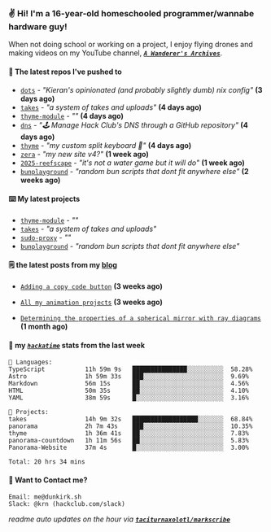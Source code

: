 ### ✌️ Hi! I'm a 16-year-old homeschooled programmer/wannabe hardware guy!

When not doing school or working on a project, I enjoy flying drones and making videos on my YouTube channel, [**_`A Wanderer's Archives`_**](https://youtube.com/@wanderer.archives).

#### 👷 The latest repos I've pushed to

- [`dots`](https://github.com/taciturnaxolotl/dots) - _"Kieran's opinionated (and probably slightly dumb) nix config"_ **(3 days ago)**
- [`takes`](https://github.com/taciturnaxolotl/takes) - _"a system of takes and uploads"_ **(4 days ago)**
- [`thyme-module`](https://github.com/taciturnaxolotl/thyme-module) - _""_ **(4 days ago)**
- [`dns`](https://github.com/hackclub/dns) - _"🕹 Manage Hack Club's DNS through a GitHub repository"_ **(4 days ago)**
- [`thyme`](https://github.com/taciturnaxolotl/thyme) - _"my custom split keyboard 🫶"_ **(4 days ago)**
- [`zera`](https://github.com/taciturnaxolotl/zera) - _"my new site v4?"_ **(1 week ago)**
- [`2025-reefscape`](https://github.com/df1317/2025-reefscape) - _"it's not a water game but it will do"_ **(1 week ago)**
- [`bunplayground`](https://github.com/taciturnaxolotl/bunplayground) - _"random bun scripts that dont fit anywhere else"_ **(2 weeks ago)**

#### ⌨️ My latest projects

- [`thyme-module`](https://github.com/taciturnaxolotl/thyme-module) - _""_
- [`takes`](https://github.com/taciturnaxolotl/takes) - _"a system of takes and uploads"_
- [`sudo-proxy`](https://github.com/taciturnaxolotl/sudo-proxy) - _""_
- [`bunplayground`](https://github.com/taciturnaxolotl/bunplayground) - _"random bun scripts that dont fit anywhere else"_

#### 🗒️ the latest posts from my [blog](https://dunkirk.sh)

- [`Adding a copy code button`](https://dunkirk.sh/blog/adding-a-copy-button/) **(3 weeks ago)**

- [`All my animation projects`](https://dunkirk.sh/blog/my-animations/) **(3 weeks ago)**

- [`Determining the properties of a spherical mirror with ray diagrams`](https://dunkirk.sh/blog/spherical-ray-diagrams/) **(1 month ago)**



#### 📡 my [_`hackatime`_](https://waka.hackclub.com) stats from the last week

```text
💾 Languages:
TypeScript           11h 59m 9s   ███████████████░░░░░░░░░░  58.28%
Astro                1h 59m 33s   ███░░░░░░░░░░░░░░░░░░░░░░  9.69%
Markdown             56m 15s      ██░░░░░░░░░░░░░░░░░░░░░░░  4.56%
HTML                 50m 35s      ██░░░░░░░░░░░░░░░░░░░░░░░  4.10%
YAML                 38m 59s      █░░░░░░░░░░░░░░░░░░░░░░░░  3.16%

💼 Projects:
takes                14h 9m 32s   ██████████████████░░░░░░░  68.84%
panorama             2h 7m 43s    ███░░░░░░░░░░░░░░░░░░░░░░  10.35%
thyme                1h 36m 41s   ██░░░░░░░░░░░░░░░░░░░░░░░  7.83%
panorama-countdown   1h 11m 56s   ██░░░░░░░░░░░░░░░░░░░░░░░  5.83%
Panorama-Website     37m 4s       █░░░░░░░░░░░░░░░░░░░░░░░░  3.00%

Total: 20 hrs 34 mins
```

#### 📮 Want to Contact me?

```text
Email: me@dunkirk.sh
Slack: @krn (hackclub.com/slack)
```

_readme auto updates on the hour via [**`taciturnaxolotl/markscribe`**](https://github.com/taciturnaxolotl/markscribe)_
